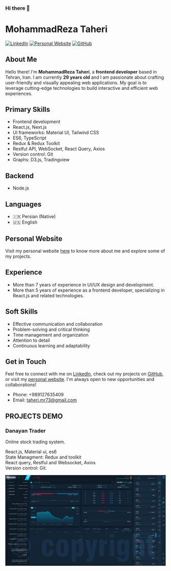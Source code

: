 ### Hi there 👋

# MohammadReza Taheri

[![LinkedIn](https://img.shields.io/badge/LinkedIn-MohammadRezaTaheri-blue)](https://www.linkedin.com/in/mohammadreza-taheri/)
[![Personal Website](https://img.shields.io/badge/Website-moreta.ir-brightgreen)](https://moreta.ir/)
[![GitHub](https://img.shields.io/github/followers/Mohammadreza-taherii?label=Follow&style=social)](https://github.com/Mohammadreza-taherii)

## About Me

Hello there! I'm **MohammadReza Taheri**, a **frontend developer** based in Tehran, Iran. I am currently **29 years old** and I am passionate about crafting user-friendly and visually appealing web applications. My goal is to leverage cutting-edge technologies to build interactive and efficient web experiences.

## Primary Skills

- Frontend development
- React.js, Next.js
- UI frameworks: Material UI, Tailwind CSS
- ES6, TypeScript
- Redux & Redux Toolkit
- Restful API, WebSocket, React Query, Axios
- Version control: Git
- Graphs: D3.js, Tradingview

## Backend

- Node.js
  
## Languages

- 🇮🇷 Persian (Native)
- 🇺🇸 English

## Personal Website

Visit my personal website [here](https://moreta.ir/) to know more about me and explore some of my projects.

## Experience

- More than 7 years of experience in UI/UX design and development.
- More than 5 years of experience as a frontend developer, specializing in React.js and related technologies.

## Soft Skills

- Effective communication and collaboration
- Problem-solving and critical thinking
- Time management and organization
- Attention to detail
- Continuous learning and adaptability

## Get in Touch

Feel free to connect with me on [LinkedIn](https://www.linkedin.com/in/Mohammadrezataheri/), check out my projects on [GitHub](https://github.com/Mohammadrezataheri), or visit my [personal website](https://moreta.ir/). I'm always open to new opportunities and collaborations!

- Phone: +989127635409
- Email: taheri.mr73@gmail.com

## PROJECTS DEMO
### **Danayan Trader** <br/>
Online stock trading system.

React.js, Material ui, es6 <br/>
State Managment: Redux and toolkit  <br/>
React query, Restful and Websocket, Axios  <br/>
Version control: Git.

<img src="/assets/image/danayantrader.jpg" width="640">

<!-- Let's build amazing web experiences together! 🚀 --!>

<!--
**MohammadReza-Taherii/MohammadReza-Taherii** is a ✨ _special_ ✨ repository because its `README.md` (this file) appears on your GitHub profile.

Here are some ideas to get you started:

- 🔭 I’m currently working on ...
- 🌱 I’m currently learning ...
- 👯 I’m looking to collaborate on ...
- 🤔 I’m looking for help with ...
- 💬 Ask me about ...
- 📫 How to reach me: ...
- 😄 Pronouns: ...
- ⚡ Fun fact: ...
-->
